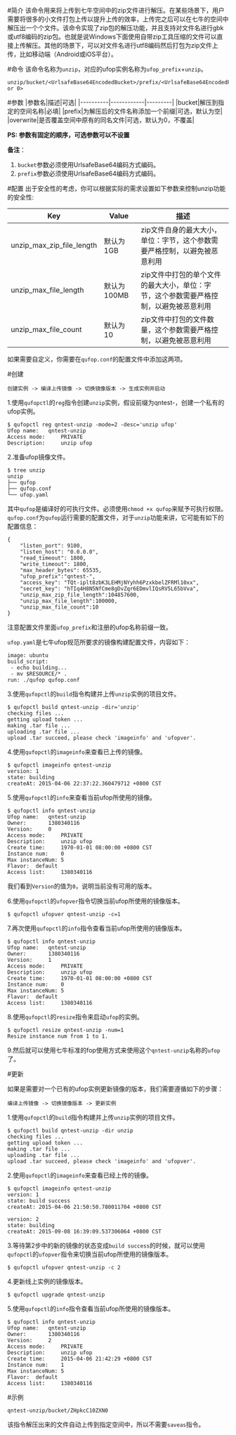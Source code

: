 #简介
该命令用来将上传到七牛空间中的zip文件进行解压。在某些场景下，用户需要将很多的小文件打包上传以提升上传的效率，上传完之后可以在七牛的空间中解压出一个个文件。该命令实现了zip包的解压功能，并且支持对文件名进行gbk或utf8编码的zip包。也就是说Windows下面使用自带zip工具压缩的文件可以直接上传解压。其他的场景下，可以对文件名进行utf8编码然后打包为zip文件上传，比如移动端（Android或iOS平台）。

#命令
该命令名称为`unzip`，对应的ufop实例名称为`ufop_prefix`+`unzip`。
```
unzip/bucket/<UrlsafeBase64EncodedBucket>/prefix/<UrlsafeBase64EncodedPrefix>/overwrite/<1 or 0>
```

#参数
|参数名|描述|可选|
|----------|------------|---------|
|bucket|解压到指定的空间名称|必填|
|prefix|为解压后的文件名称添加一个前缀|可选，默认为空|
|overwrite|是否覆盖空间中原有的同名文件|可选，默认为0，不覆盖|

**PS: 参数有固定的顺序，可选参数可以不设置**

**备注**：

1. `bucket`参数必须使用UrlsafeBase64编码方式编码。
2. `prefix`参数必须使用UrlsafeBase64编码方式编码。

#配置
出于安全性的考虑，你可以根据实际的需求设置如下参数来控制unzip功能的安全性:

|Key|Value|描述|
|-------|---------|-------------|
|unzip_max_zip_file_length|默认为1GB|zip文件自身的最大大小，单位：字节，这个参数需要严格控制，以避免被恶意利用|
|unzip_max_file_length|默认为100MB|zip文件中打包的单个文件的最大大小，单位：字节，这个参数需要严格控制，以避免被恶意利用|
|unzip_max_file_count|默认为10|zip文件中打包的文件数量，这个参数需要严格控制，以避免被恶意利用|

如果需要自定义，你需要在`qufop.conf`的配置文件中添加这两项。

#创建

```
创建实例 -> 编译上传镜像 -> 切换镜像版本 -> 生成实例并启动
```

1.使用`qufopctl`的`reg`指令创建`unzip`实例，假设前缀为qntest-，创建一个私有的ufop实例。

```
$ qufopctl reg qntest-unzip -mode=2 -desc='unzip ufop'
Ufop name:	 qntest-unzip
Access mode:	 PRIVATE
Description:	 unzip ufop
```

2.准备ufop镜像文件。

```
$ tree unzip
unzip
├── qufop
├── qufop.conf
└── ufop.yaml
```

其中`qufop`是编译好的可执行文件。必须使用`chmod +x qufop`来赋予可执行权限。`qufop.conf`为`qufop`运行需要的配置文件，对于`unzip`功能来讲，它可能有如下的配置信息：

```
{
    "listen_port": 9100,
    "listen_host": "0.0.0.0",
    "read_timeout": 1800,
    "write_timeout": 1800,
    "max_header_bytes": 65535,
    "ufop_prefix":"qntest-",
    "access_key": "TQt-iplt8zbK3LEHMjNYyhh6PzxkbelZFRMl10xx",
    "secret_key": "hTIq4H8N5NfCme8gDvZqr6EDmvlIQsRV5L65bVva",
    "unzip_max_zip_file_length":104857600,
    "unzip_max_file_length":100000,
    "unzip_max_file_count":10
}
```

注意配置文件里面`ufop_prefix`和注册的ufop名称前缀一致。

`ufop.yaml`是七牛ufop规范所要求的镜像构建配置文件，内容如下：

```
image: ubuntu
build_script:
 - echo building...
 - mv $RESOURCE/* .
run: ./qufop qufop.conf
```

3.使用`qufopctl`的`build`指令构建并上传`unzip`实例的项目文件。

```
$ qufopctl build qntest-unzip -dir='unzip'
checking files ...
getting upload token ...
making .tar file ...
uploading .tar file ...
upload .tar succeed, please check 'imageinfo' and 'ufopver'.
```

4.使用`qufopctl`的`imageinfo`来查看已上传的镜像。

```
$ qufopctl imageinfo qntest-unzip
version: 1
state: building
createAt: 2015-04-06 22:37:22.360479712 +0800 CST
```

5.使用`qufopctl`的`info`来查看当前ufop所使用的镜像。

```
$ qufopctl info qntest-unzip
Ufop name:	 qntest-unzip
Owner:		 1380340116
Version:	 0
Access mode:	 PRIVATE
Description:	 unzip ufop
Create time:	 1970-01-01 08:00:00 +0800 CST
Instance num:	 0
Max instanceNum: 5
Flavor:	 default
Access list:	 1380340116
```
我们看到`Version`的值为`0`，说明当前没有可用的版本。

6.使用`qufopctl`的`ufopver`指令切换当前ufop所使用的镜像版本。

```
$ qufopctl ufopver qntest-unzip -c=1
```

7.再次使用`qufopctl`的`info`指令查看当前ufop所使用的镜像版本。

```
$ qufopctl info qntest-unzip
Ufop name:	 qntest-unzip
Owner:		 1380340116
Version:	 1
Access mode:	 PRIVATE
Description:	 unzip ufop
Create time:	 1970-01-01 08:00:00 +0800 CST
Instance num:	 0
Max instanceNum: 5
Flavor:	 default
Access list:	 1380340116
```

8.使用`qufopctl`的`resize`指令来启动`ufop`的实例。

```
$ qufopctl resize qntest-unzip -num=1
Resize instance num from 1 to 1.
```

9.然后就可以使用七牛标准的fop使用方式来使用这个`qntest-unzip`名称的`ufop` 了。

#更新

如果是需要对一个已有的ufop实例更新镜像的版本，我们需要遵循如下的步骤：

```
编译上传镜像 -> 切换镜像版本 -> 更新实例
```

1.使用`qufopctl`的`build`指令构建并上传`unzip`实例的项目文件。

```
$ qufopctl build qntest-unzip -dir unzip
checking files ...
getting upload token ...
making .tar file ...
uploading .tar file ...
upload .tar succeed, please check 'imageinfo' and 'ufopver'.
```

2.使用`qufopctl`的`imageinfo`来查看已经上传的镜像。

```
$ qufopctl imageinfo qntest-unzip
version: 1
state: build success
createAt: 2015-04-06 21:50:50.780011704 +0800 CST

version: 2
state: building
createAt: 2015-09-08 16:39:09.537306064 +0800 CST
```

3.等待第2步中的新的镜像的状态变成`build success`的时候，就可以使用`qufopctl`的`ufopver`指令来切换当前ufop所使用的镜像版本。

```
$ qufopctl ufopver qntest-unzip -c 2
```

4.更新线上实例的镜像版本。

```
$ qufopctl upgrade qntest-unzip
```

5.使用`qufopctl`的`info`指令查看当前ufop所使用的镜像版本。

```
$ qufopctl info qntest-unzip
Ufop name:   qntest-unzip
Owner:       1380340116
Version:     2
Access mode:     PRIVATE
Description:     unzip ufop
Create time:     2015-04-06 21:42:29 +0800 CST
Instance num:    1
Max instanceNum: 5
Flavor:  default
Access list:     1380340116
```

#示例

```
qntest-unzip/bucket/ZHpkcC10ZXN0
```
该指令解压出来的文件自动上传到指定空间中，所以不需要`saveas`指令。
